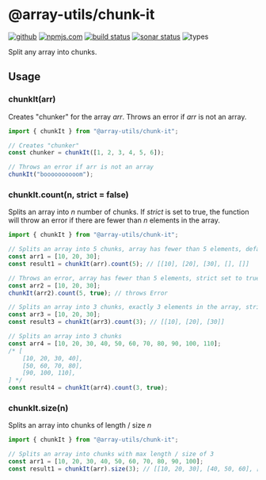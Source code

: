 # @array-utils/chunk-it

[<img alt="github" src="https://img.shields.io/badge/github-jammymalina/chunk--it-8da0cb?style=for-the-badge&labelColor=555555&logo=github">](https://github.com/jammymalina/chunk-it)
[<img alt="npmjs.com" src="https://img.shields.io/npm/v/@array-utils/chunk-it?logo=npm&style=for-the-badge&color=fc8d62&logo=npm">](https://www.npmjs.com/package/@array-utils/chunk-it)
[<img alt="build status" src="https://img.shields.io/github/workflow/status/jammymalina/chunk-it/CI?style=for-the-badge">](https://github.com/jammymalina/chunk-it/actions?query=branch%3Amaster)
[<img alt="sonar status" src="https://img.shields.io/sonar/quality_gate/jammymalina_chunk-it?logo=sonarcloud&server=https%3A%2F%2Fsonarcloud.io&style=for-the-badge">](https://sonarcloud.io/dashboard?id=jammymalina_chunk-it)
<img alt="types" src="https://shields-staging.herokuapp.com/npm/types/typescript?logo=typescript&style=for-the-badge">

Split any array into chunks.

## Usage

### chunkIt(arr)

Creates "chunker" for the array _arr_. Throws an error if _arr_ is not an array.

```javascript
import { chunkIt } from "@array-utils/chunk-it";

// Creates "chunker"
const chunker = chunkIt([1, 2, 3, 4, 5, 6]);

// Throws an error if arr is not an array
chunkIt("boooooooooom");
```

### chunkIt.count(n, strict = false)

Splits an array into _n_ number of chunks. If _strict_ is set to true, the function will throw an error if there are fewer than _n_ elements in the array.

```javascript
import { chunkIt } from "@array-utils/chunk-it";

// Splits an array into 5 chunks, array has fewer than 5 elements, default strict => false
const arr1 = [10, 20, 30];
const result1 = chunkIt(arr).count(5); // [[10], [20], [30], [], []]

// Throws an error, array has fewer than 5 elements, strict set to true
const arr2 = [10, 20, 30];
chunkIt(arr2).count(5, true); // throws Error

// Splits an array into 3 chunks, exactly 3 elements in the array, strict set to true
const arr3 = [10, 20, 30];
const result3 = chunkIt(arr3).count(3); // [[10], [20], [30]]

// Splits an array into 3 chunks
const arr4 = [10, 20, 30, 40, 50, 60, 70, 80, 90, 100, 110];
/* [
    [10, 20, 30, 40],
    [50, 60, 70, 80],
    [90, 100, 110],
] */
const result4 = chunkIt(arr4).count(3, true);
```

### chunkIt.size(n)

Splits an array into chunks of length / size _n_

```javascript
import { chunkIt } from "@array-utils/chunk-it";

// Splits an array into chunks with max length / size of 3
const arr1 = [10, 20, 30, 40, 50, 60, 70, 80, 90, 100];
const result1 = chunkIt(arr).size(3); // [[10, 20, 30], [40, 50, 60], [70, 80, 90], [100]]
```
